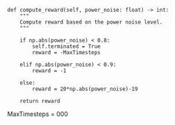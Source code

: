     def compute_reward(self, power_noise: float) -> int:
        """
        Compute reward based on the power noise level.
        """

        if np.abs(power_noise) < 0.8:
            self.terminated = True
            reward = -MaxTimesteps

        elif np.abs(power_noise) < 0.9:
            reward = -1

        else:
            reward = 20*np.abs(power_noise)-19

        return reward



MaxTimesteps = 000

